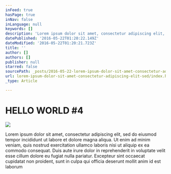 ```yaml
---
inFeed: true
hasPage: true
inNav: false
inLanguage: null
keywords: []
description: 'Lorem ipsum dolor sit amet, consectetur adipiscing elit, sed do eiusmod tempor incididunt ut labore et dolore magna aliqua. Ut enim ad minim veniam, quis nostrud exercitation ullamco laboris nisi ut aliquip ex ea commodo consequat. Duis aute irure dolor in reprehenderit in voluptate velit esse cillum dolore eu fugiat nulla pariatur. Excepteur sint occaecat cupidatat non proident, sunt in culpa qui officia deserunt mollit anim id est laborum'
datePublished: '2016-05-22T01:20:22.149Z'
dateModified: '2016-05-22T01:20:21.723Z'
title: ''
author: []
authors: []
publisher: null
starred: false
sourcePath: _posts/2016-05-22-lorem-ipsum-dolor-sit-amet-consectetur-adipiscing-elit-sed.md
url: lorem-ipsum-dolor-sit-amet-consectetur-adipiscing-elit-sed/index.html
_type: Article

---
```

# HELLO WORLD \#4
![](https://the-grid-user-content.s3-us-west-2.amazonaws.com/ff2a6280-cdd4-416c-90b6-6a1a5e339372.jpg)

Lorem ipsum dolor sit amet, consectetur adipiscing elit, sed do eiusmod tempor incididunt ut labore et dolore magna aliqua. Ut enim ad minim veniam, quis nostrud exercitation ullamco laboris nisi ut aliquip ex ea commodo consequat. Duis aute irure dolor in reprehenderit in voluptate velit esse cillum dolore eu fugiat nulla pariatur. Excepteur sint occaecat cupidatat non proident, sunt in culpa qui officia deserunt mollit anim id est laborum